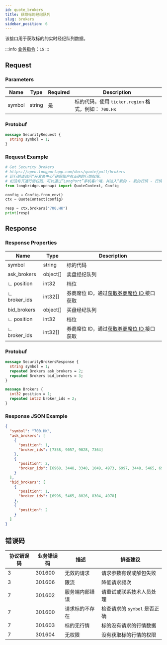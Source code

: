 ```yaml
---
id: quote_brokers
title: 获取标的经纪队列
slug: brokers
sidebar_position: 6
---
```


该接口用于获取标的的实时经纪队列数据。

:::info
[业务指令](../../socket/protocol/request)：`15`
:::

## Request

### Parameters

| Name   | Type   | Required | Description                                          |
| ------ | ------ | -------- | ---------------------------------------------------- |
| symbol | string | 是       | 标的代码，使用 `ticker.region` 格式，例如： `700.HK` |

### Protobuf

```protobuf
message SecurityRequest {
  string symbol = 1;
}
```

### Request Example

```python
# Get Security Brokers
# https://open.longportapp.com/docs/quote/pull/brokers
# 运行前请访问“开发者中心”确保账户有正确的行情权限。
# 如没有开通行情权限，可以通过“LongPort”手机客户端，并进入“我的 - 我的行情 - 行情商城”购买开通行情权限。
from longbridge.openapi import QuoteContext, Config

config = Config.from_env()
ctx = QuoteContext(config)

resp = ctx.brokers("700.HK")
print(resp)
```

## Response

### Response Properties

| Name         | Type     | Description                                                |
| ------------ | -------- | ---------------------------------------------------------- |
| symbol       | string   | 标的代码                                                   |
| ask_brokers  | object[] | 卖盘经纪队列                                               |
| ∟ position   | int32    | 档位                                                       |
| ∟ broker_ids | int32[]  | 券商席位 ID，通过[获取券商席位 ID ](./broker-ids) 接口获取 |
| bid_brokers  | object[] | 买盘经纪队列                                               |
| ∟ position   | int32    | 档位                                                       |
| ∟ broker_ids | int32[]  | 券商席位 ID，通过[获取券商席位 ID ](./broker-ids) 接口获取 |

### Protobuf

```protobuf
message SecurityBrokersResponse {
  string symbol = 1;
  repeated Brokers ask_brokers = 2;
  repeated Brokers bid_brokers = 3;
}

message Brokers {
  int32 position = 1;
  repeated int32 broker_ids = 2;
}
```

### Response JSON Example

```json
{
  "symbol": "700.HK",
  "ask_brokers": [
    {
      "position": 1,
      "broker_ids": [7358, 9057, 9028, 7364]
    },
    {
      "position": 2,
      "broker_ids": [6968, 3448, 3348, 1049, 4973, 6997, 3448, 5465, 6997]
    }
  ],
  "bid_brokers": [
    {
      "position": 1,
      "broker_ids": [6996, 5465, 8026, 8304, 4978]
    },
    {
      "position": 2
    }
  ]
}
```

## 错误码

| 协议错误码 | 业务错误码 | 描述           | 排查建议                     |
| ---------- | ---------- | -------------- | ---------------------------- |
| 3          | 301600     | 无效的请求     | 请求参数有误或解包失败       |
| 3          | 301606     | 限流           | 降低请求频次                 |
| 7          | 301602     | 服务端内部错误 | 请重试或联系技术人员处理     |
| 7          | 301600     | 请求标的不存在 | 检查请求的 `symbol` 是否正确 |
| 7          | 301603     | 标的无行情     | 标的没有请求的行情数据       |
| 7          | 301604     | 无权限         | 没有获取标的行情的权限       |
